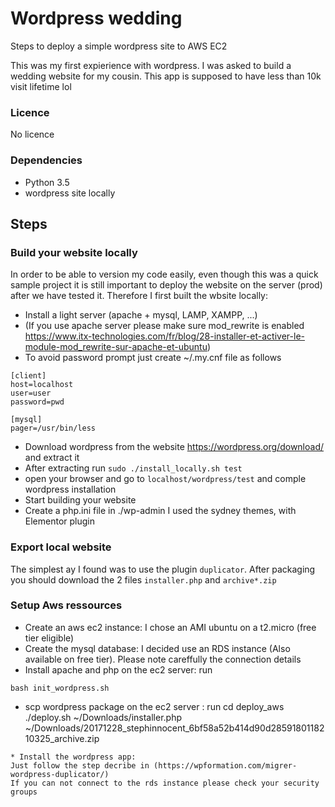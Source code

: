 # Wordpress wedding
Steps to deploy a simple wordpress site to AWS EC2

This was my first expierience with wordpress. I was asked to build a wedding website for my cousin.
This app is supposed to have less than 10k visit lifetime lol

### Licence
No licence

### Dependencies

- Python 3.5
- wordpress site locally

## Steps
### Build your website locally
In order to be able to version my code easily, even though this was a quick sample project it is still important to deploy the website on the server (prod) after we have tested it. 
Therefore I first built the wbsite locally:
* Install a light server (apache + mysql, LAMP, XAMPP, ...)
* (If you use apache server please make sure mod_rewrite is enabled https://www.itx-technologies.com/fr/blog/28-installer-et-activer-le-module-mod_rewrite-sur-apache-et-ubuntu)
* To avoid password prompt just create ~/.my.cnf file as follows
```
[client]
host=localhost
user=user
password=pwd
 
[mysql]
pager=/usr/bin/less

```
* Download wordpress from the website https://wordpress.org/download/ and extract it 
* After extracting run `sudo ./install_locally.sh test`
* open your browser and go to `localhost/wordpress/test` and comple wordpress installation
* Start building your website
* Create a php.ini file in ./wp-admin
I used the sydney themes, with Elementor plugin

### Export local website
The simplest ay I found was to use the plugin `duplicator`.
After packaging you should download the 2 files `installer.php` and `archive*.zip`

### Setup Aws ressources
* Create an aws ec2 instance: I chose an AMI ubuntu on a t2.micro (free tier eligible)
* Create the mysql database: I decided use an RDS instance (Also available on free tier). 
Please note careffully the connection details
* Install apache and php on the ec2 server: run 
```
bash init_wordpress.sh
```
* scp wordpress package on the ec2 server : run 
cd deploy_aws
./deploy.sh ~/Downloads/installer.php ~/Downloads/20171228_stephinnocent_6bf58a52b414d90d2859180118210325_archive.zip
```
* Install the wordpress app: 
Just follow the step decribe in (https://wpformation.com/migrer-wordpress-duplicator/)
If you can not connect to the rds instance please check your security groups
